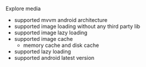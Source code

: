 Explore media 
  + supported mvvm android architecture
  + supported image loading without any third party lib
  + supported image lazy loading
  + supported image cache
    - memory cache and disk cache
  + supported lazy loading
  + supported android latest version
   
  
